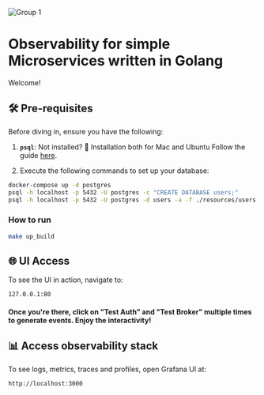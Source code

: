 ![Group 1](https://grafana.com/static/assets/img/blog/grafana-labs-lgtm-graphic.png)
# Observability for simple Microservices written in Golang

Welcome!

## 🛠 Pre-requisites

Before diving in, ensure you have the following:

1. **`psql`**: Not installed? 🛑 Installation both for Mac and Ubuntu Follow the guide [here](https://www.timescale.com/blog/how-to-install-psql-on-mac-ubuntu-debian-windows/).

2.  Execute the following commands to set up your database:
```bash
docker-compose up -d postgres
psql -h localhost -p 5432 -U postgres -c "CREATE DATABASE users;"
psql -h localhost -p 5432 -U postgres -d users -a -f ./resources/users.sql
```

### How to run
```bash
make up_build
```

## 🌐 UI Access

To see the UI in action, navigate to:
```
127.0.0.1:80
```
#### Once you're there, click on "Test Auth" and "Test Broker" multiple times to generate events. Enjoy the interactivity!


## 📊 Access observability stack

To see logs, metrics, traces and profiles, open Grafana UI at:

```
http://localhost:3000

``` 